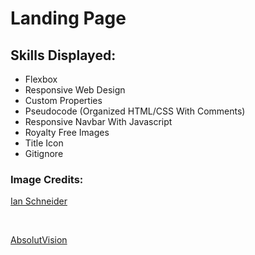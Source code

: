 # Landing Page

## Skills Displayed: 

+ Flexbox
+ Responsive Web Design
+ Custom Properties
+ Pseudocode (Organized HTML/CSS With Comments)
+ Responsive Navbar With Javascript
+ Royalty Free Images
+ Title Icon
+ Gitignore


### Image Credits: 

<p><a href="https://unsplash.com/photos/TamMbr4okv4?utm_source=unsplash&utm_medium=referral&utm_content=creditShareLink" target="_blank">Ian Schneider</a></p> <br>
<p><a href="https://unsplash.com/photos/82TpEld0_e4" target="_blank">AbsolutVision</a></p>
